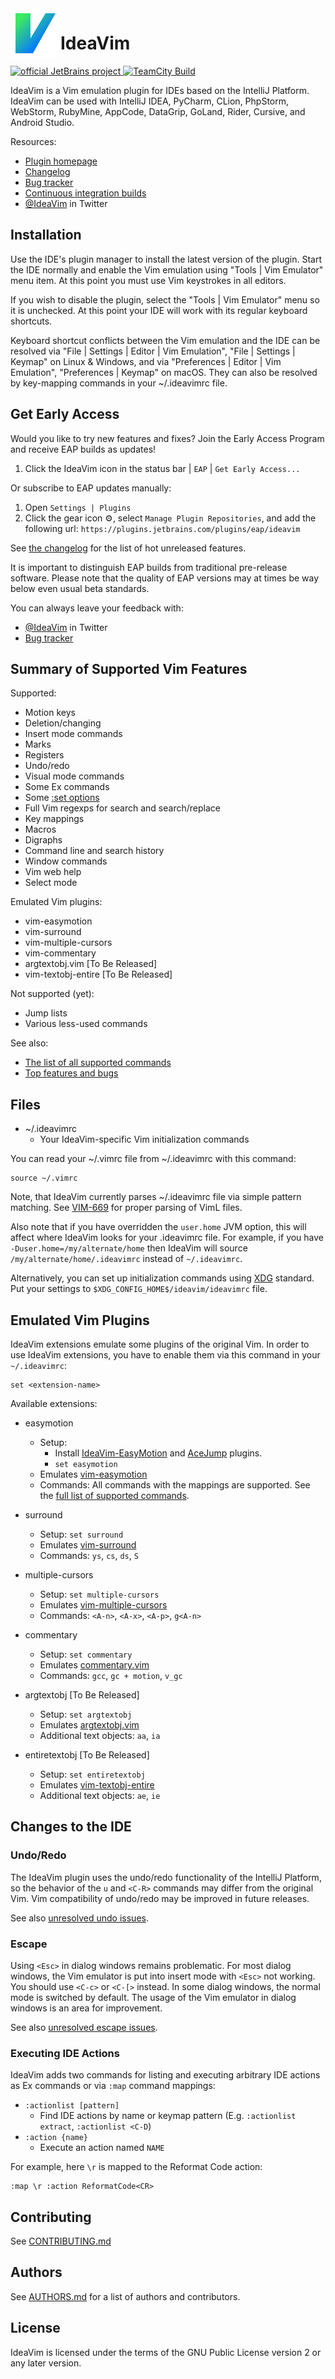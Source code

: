 <img src="resources/META-INF/pluginIcon.svg" width="80" height="80" alt="icon" align="left"/>

IdeaVim
===

<div>
  <a href="https://confluence.jetbrains.com/display/ALL/JetBrains+on+GitHub">
    <img src="https://jb.gg/badges/official.svg" alt="official JetBrains project"/>
  </a>
  <a href="https://teamcity.jetbrains.com/viewType.html?buildTypeId=IdeaVim_TestsForIntelliJ20201&guest=1">
    <img src="https://teamcity.jetbrains.com/app/rest/builds/buildType:(id:IdeaVim_TestsForIntelliJ20201)/statusIcon.svg?guest=1" alt="TeamCity Build"/>
  </a>
</div>

IdeaVim is a Vim emulation plugin for IDEs based on the IntelliJ Platform.
IdeaVim can be used with IntelliJ IDEA, PyCharm, CLion, PhpStorm, WebStorm,
RubyMine, AppCode, DataGrip, GoLand, Rider, Cursive, and Android Studio.

Resources:

* [Plugin homepage](https://plugins.jetbrains.com/plugin/164-ideavim)
* [Changelog](CHANGES.md)
* [Bug tracker](https://youtrack.jetbrains.com/issues/VIM)
* [Continuous integration builds](https://teamcity.jetbrains.com/project.html?projectId=IdeaVim&guest=1)
* [@IdeaVim](https://twitter.com/ideavim) in Twitter


Installation
------------

Use the IDE's plugin manager to install the latest version of the plugin.
Start the IDE normally and enable the Vim emulation using "Tools | Vim
Emulator" menu item. At this point you must use Vim keystrokes in all editors.

If you wish to disable the plugin, select the "Tools | Vim Emulator" menu so
it is unchecked. At this point your IDE will work with its regular keyboard
shortcuts.

Keyboard shortcut conflicts between the Vim emulation and the IDE can be
resolved via "File | Settings | Editor | Vim Emulation", "File | Settings |
Keymap" on Linux & Windows, and via "Preferences | Editor | Vim Emulation",
"Preferences | Keymap" on macOS. They can also be resolved by key-mapping
commands in your ~/.ideavimrc file.


Get Early Access
-------------------

Would you like to try new features and fixes? Join the Early Access Program and
receive EAP builds as updates!  

1. Click the IdeaVim icon in the status bar | `EAP` | `Get Early Access...`

Or subscribe to EAP updates manually:

1. Open `Settings | Plugins`
2. Click the gear icon :gear:, select `Manage Plugin Repositories`, and add the following url:
 `https://plugins.jetbrains.com/plugins/eap/ideavim`

See [the changelog](CHANGES.md) for the list of hot unreleased features.

It is important to distinguish EAP builds from traditional pre-release software.
Please note that the quality of EAP versions may at times be way below even
usual beta standards.

You can always leave your feedback with:
* [@IdeaVim](https://twitter.com/ideavim) in Twitter
* [Bug tracker](https://youtrack.jetbrains.com/issues/VIM)


Summary of Supported Vim Features
---------------------------------

Supported:

* Motion keys
* Deletion/changing
* Insert mode commands
* Marks
* Registers
* Undo/redo
* Visual mode commands
* Some Ex commands
* Some [:set options](doc/set-commands.md)
* Full Vim regexps for search and search/replace
* Key mappings
* Macros
* Digraphs
* Command line and search history
* Window commands
* Vim web help
* Select mode

Emulated Vim plugins:

* vim-easymotion
* vim-surround
* vim-multiple-cursors
* vim-commentary
* argtextobj.vim   [To Be Released]
* vim-textobj-entire [To Be Released]

Not supported (yet):

* Jump lists
* Various less-used commands

See also:

* [The list of all supported commands](src/com/maddyhome/idea/vim/package-info.java)
* [Top features and bugs](https://youtrack.jetbrains.com/issues/VIM?q=%23Unresolved+sort+by%3A+votes)


Files
-----

* ~/.ideavimrc
    * Your IdeaVim-specific Vim initialization commands

You can read your ~/.vimrc file from ~/.ideavimrc with this command:

    source ~/.vimrc

Note, that IdeaVim currently parses ~/.ideavimrc file via simple pattern matching.
See [VIM-669](https://youtrack.jetbrains.com/issue/VIM-669) for proper parsing
of VimL files.

Also note that if you have overridden the `user.home` JVM option, this
will affect where IdeaVim looks for your .ideavimrc file. For example, if you
have `-Duser.home=/my/alternate/home` then IdeaVim will source
`/my/alternate/home/.ideavimrc` instead of `~/.ideavimrc`.

Alternatively, you can set up initialization commands using [XDG](https://specifications.freedesktop.org/basedir-spec/basedir-spec-latest.html) standard.
Put your settings to `$XDG_CONFIG_HOME$/ideavim/ideavimrc` file.


Emulated Vim Plugins
--------------------

IdeaVim extensions emulate some plugins of the original Vim. In order to use
IdeaVim extensions, you have to enable them via this command in your `~/.ideavimrc`:

    set <extension-name>

Available extensions:

* easymotion
    * Setup:  
        * Install [IdeaVim-EasyMotion](https://plugins.jetbrains.com/plugin/13360-ideavim-easymotion/)
        and [AceJump](https://plugins.jetbrains.com/plugin/7086-acejump/) plugins.
        * `set easymotion`
    * Emulates [vim-easymotion](https://github.com/easymotion/vim-easymotion)
    * Commands: All commands with the mappings are supported. See the [full list of supported commands](https://github.com/AlexPl292/IdeaVim-EasyMotion#supported-commands).

* surround
    * Setup: `set surround`
    * Emulates [vim-surround](https://github.com/tpope/vim-surround)
    * Commands: `ys`, `cs`, `ds`, `S`

* multiple-cursors
    * Setup: `set multiple-cursors`
    * Emulates [vim-multiple-cursors](https://github.com/terryma/vim-multiple-cursors)
    * Commands: `<A-n>`, `<A-x>`, `<A-p>`, `g<A-n>`

* commentary
    * Setup: `set commentary`
    * Emulates [commentary.vim](https://github.com/tpope/vim-commentary)
    * Commands: `gcc`, `gc + motion`, `v_gc`

* argtextobj   [To Be Released]
    * Setup: `set argtextobj`
    * Emulates [argtextobj.vim](https://www.vim.org/scripts/script.php?script_id=2699)
    * Additional text objects: `aa`, `ia`
    
* entiretextobj [To Be Released]
    * Setup: `set entiretextobj`
    * Emulates [vim-textobj-entire](https://github.com/kana/vim-textobj-entire)
    * Additional text objects: `ae`, `ie`


Changes to the IDE
------------------

### Undo/Redo

The IdeaVim plugin uses the undo/redo functionality of the IntelliJ Platform,
so the behavior of the `u` and `<C-R>` commands may differ from the original
Vim. Vim compatibility of undo/redo may be improved in future releases.

See also [unresolved undo issues](https://youtrack.jetbrains.com/issues/VIM?q=%23Unresolved+Help+topic%3A+u).

### Escape

Using `<Esc>` in dialog windows remains problematic. For most dialog windows,
the Vim emulator is put into insert mode with `<Esc>` not working. You
should use `<C-c>` or `<C-[>` instead. In some dialog windows, the normal mode is
switched by default. The usage of the Vim emulator in dialog windows is an area for
improvement.

See also [unresolved escape issues](https://youtrack.jetbrains.com/issues/VIM?q=%23Unresolved+Help+topic%3A+i_Esc).

### Executing IDE Actions

IdeaVim adds two commands for listing and executing arbitrary IDE actions as
Ex commands or via `:map` command mappings:

* `:actionlist [pattern]`
    * Find IDE actions by name or keymap pattern (E.g. `:actionlist extract`, `:actionlist <C-D`)
* `:action {name}`
    * Execute an action named `NAME`

For example, here `\r` is mapped to the Reformat Code action:

    :map \r :action ReformatCode<CR>


Contributing
------------

See [CONTRIBUTING.md](CONTRIBUTING.md)

Authors
-------

See [AUTHORS.md](AUTHORS.md)
for a list of authors and contributors.


License
-------

IdeaVim is licensed under the terms of the GNU Public License version 2
or any later version.

